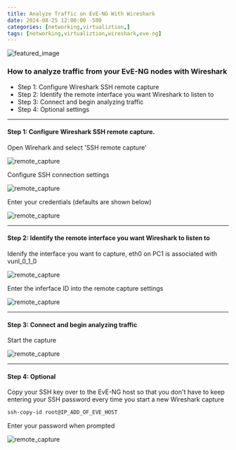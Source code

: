 ```yaml
---
title: Analyze Traffic on EvE-NG With Wireshark
date: 2024-08-25 12:00:00 -500
categories: [networking,virtualiztion,]
tags: [networking,virtualiztion,wireshark,eve-ng]
---
```


![featured_image](/assets/eveshark/logo.jpg)

### How to analyze traffic from your EvE-NG nodes with Wireshark

* Step 1: Configure Wireshark SSH remote capture
* Step 2: Identify the remote interface you want Wireshark to listen to
* Step 3: Connect and begin analyzing traffic
* Step 4: Optional settings

---

#### Step 1: Configure Wireshark SSH remote capture.

Open Wirehark and select 'SSH remote capture'

![remote_capture](/assets/eveshark/wireshar_interfaces_selection.png)

Configure SSH connection settings

![remote_capture](/assets/eveshark/ssh_settings_1.png)

Enter your credentials (defaults are shown below)

![remote_capture](/assets/eveshark/ssh_settings_2.png)

---

#### Step 2: Identify the remote interface you want Wireshark to listen to

Idenify the interface you want to capture, eth0 on PC1 is associated with vunl_0_1_0

![remote_capture](/assets/eveshark/interface_browser.png)

Enter the inferface ID into the remote capture settings

![remote_capture](/assets/eveshark/ssh_remote_interface.png)

---

#### Step 3: Connect and begin analyzing traffic

Start the capture

![remote_capture](/assets/eveshark/wireshark_capture.png)

---

#### Step 4: Optional

Copy your SSH key over to the EvE-NG host so that you don't have to keep entering your SSH password every time you start a new Wireshark capture

```bash
ssh-copy-id root@IP_ADD_OF_EVE_HOST
```

Enter your password when prompted

![remote_capture](/assets/eveshark/ssh_keys.png)